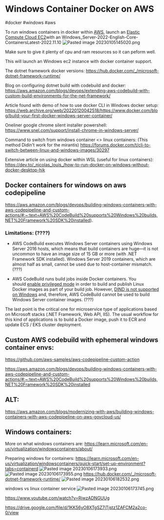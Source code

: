 # Windows Container Docker on AWS
#docker #windows #aws 


To run windows containers in docker within [AWS](AWS/AWS.md), launch an [Elastic Compute Cloud EC2](AWS/--%20Compute%20--/Elastic%20Compute%20Cloud%20EC2.md)with an Windows_Server-2022-English-Core-ContainersLatest-2022.11.10
![Pasted image 20230105145020.png](Pasted%20image%2020230105145020.png)

Make sure to give it plenty of cpu and ram resources so it can peform well.

This will launch an Windows ec2 instance with docker container support.


The dotnet framework docker versions:
https://hub.docker.com/_/microsoft-dotnet-framework-runtime/


Blog  on configuring dotnet build with codebuild and docker:
https://aws.amazon.com/blogs/devops/extending-aws-codebuild-with-custom-build-environments-for-the-net-framework/


Article found with demo of how to use docker CLI in Windows docker setup:
https://web.archive.org/web/20220120042518/https://www.docker.com/blog/build-your-first-docker-windows-server-container/

Oneliner google chrome silent installer powershell:
https://www.snel.com/support/install-chrome-in-windows-server/


Command to switch from windows container <> linux containers: 
(This method Didin't work for the mirantis)
https://forums.docker.com/t/cli-to-switch-between-linux-and-windows-images/30297

Extensive article on using docker within WSL (useful for linux containers):
https://dev.to/_nicolas_louis_/how-to-run-docker-on-windows-without-docker-desktop-hik


## Docker containers for windows on aws codepipeline
https://aws.amazon.com/blogs/devops/building-windows-containers-with-aws-codepipeline-and-custom-actions/#:~:text=AWS%20CodeBuild%20supports%20Windows%20builds,NET%20Framework%20SDK%20installed).

### Limitations: (????)
-   AWS CodeBuild executes Windows Server containers using Windows Server 2016 hosts, which means that build containers are huge—it is not uncommon to have an image size of 15 GB or more (with .NET Framework SDK installed). Windows Server 2019 containers, which are almost half as small, cannot be used due to host-container mismatch. (???)

-   AWS CodeBuild runs build jobs inside Docker containers. You should [enable privileged mode](https://docs.aws.amazon.com/codebuild/latest/APIReference/API_ProjectEnvironment.html) in order to build and publish Linux Docker images as part of your build job. However, [DIND is not supported on Windows](https://github.com/docker-library/docker/issues/49) and, therefore, AWS CodeBuild cannot be used to build Windows Server container images. (???)

The last point is the critical one for microservice type of applications based on Microsoft stacks (.NET Framework, Web API, IIS). The usual workflow for this kind of applications is to build a Docker image, push it to ECR and update ECS / EKS cluster deployment.


## Custom AWS codebuild with ephemeral windows container envs:
https://github.com/aws-samples/aws-codepipeline-custom-action

https://aws.amazon.com/blogs/devops/building-windows-containers-with-aws-codepipeline-and-custom-actions/#:~:text=AWS%20CodeBuild%20supports%20Windows%20builds,NET%20Framework%20SDK%20installed

## ALT:
https://aws.amazon.com/blogs/modernizing-with-aws/building-windows-containers-with-aws-codepipeline-on-aws-govcloud-us/




## Windows containers:

More on what windows containers are:
https://learn.microsoft.com/en-us/virtualization/windowscontainers/about/

Preparing windows for containers:
https://learn.microsoft.com/en-us/virtualization/windowscontainers/quick-start/set-up-environment?tabs=containerd
![Pasted image 20230106173933.png](Pasted%20image%2020230106173933.png)
![Pasted image 20230106173955.png](Pasted%20image%2020230106173955.png)
https://hub.docker.com/_/microsoft-dotnet-framework-runtime/
![Pasted image 20230106182532.png](Pasted%20image%2020230106182532.png)


windows vs linux container service
![Pasted image 20230106173745.png](Pasted%20image%2020230106173745.png)


https://www.youtube.com/watch?v=RjwzADNGUUg

https://drive.google.com/file/d/1KK56yO8XTgSZ7jTjstz1ZAFCM2a2co-0/view